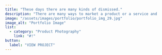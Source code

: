 ```yaml
---
title: "These days there are many kinds of dismissed."
description: "There are many ways to market a product or a service and providing the potential clients and customers with testimonials. The power of testimonials can never be underestimated. People, especially nowadays."
image: "/assets/images/portfolio/portfolio_img_29.jpg"
image_alt: "Portfolio Image"
list:
  - category: "Product Photography"
    link: "#!"
button:
  label: "VIEW PROJECT"
---
```

